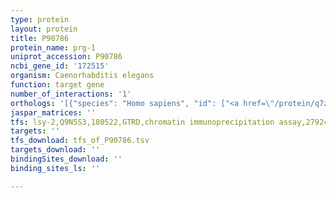 ```yaml
---
type: protein
layout: protein
title: P90786
protein_name: prg-1
uniprot_accession: P90786
ncbi_gene_id: '172515'
organism: Caenorhabditis elegans
function: target gene
number_of_interactions: '1'
orthologs: '[{"species": "Homo sapiens", "id": ["<a href=\"/protein/q7z3z4\">Q7Z3Z4</a>", "<a href=\"/protein/q96j94\">Q96J94</a>", "<a href=\"/protein/q7z3z3\">Q7Z3Z3</a>"]}, {"species": "Mus musculus", "id": ["<a href=\"/protein/q9jmb7\">Q9JMB7</a>", "A0A6Q6QBZ6"]}, {"species": "Rattus norvegicus", "id": ["D3ZTP9", "A0A0G2K303"]}, {"species": "Danio rerio", "id": ["Q8UVX0"]}]'
jaspar_matrices: ''
tfs: lsy-2,Q9N5S3,180522,GTRD,chromatin immunoprecipitation assay,27924024%5Buid%5D,No
targets: ''
tfs_download: tfs_of_P90786.tsv
targets_download: ''
bindingSites_download: ''
binding_sites_ls: ''

---
```

